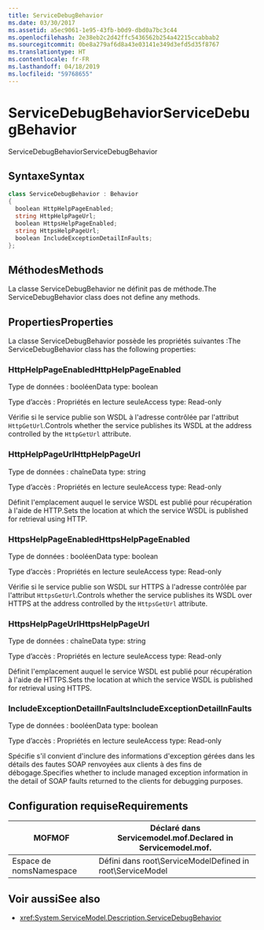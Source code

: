 ```yaml
---
title: ServiceDebugBehavior
ms.date: 03/30/2017
ms.assetid: a5ec9061-1e95-43fb-b0d9-dbd0a7bc3c44
ms.openlocfilehash: 2e38eb2c2d42ffc5436562b254a42215ccabbab2
ms.sourcegitcommit: 0be8a279af6d8a43e03141e349d3efd5d35f8767
ms.translationtype: HT
ms.contentlocale: fr-FR
ms.lasthandoff: 04/18/2019
ms.locfileid: "59768655"
---
```

# <a name="servicedebugbehavior"></a><span data-ttu-id="10f80-102">ServiceDebugBehavior</span><span class="sxs-lookup"><span data-stu-id="10f80-102">ServiceDebugBehavior</span></span>
<span data-ttu-id="10f80-103">ServiceDebugBehavior</span><span class="sxs-lookup"><span data-stu-id="10f80-103">ServiceDebugBehavior</span></span>  
  
## <a name="syntax"></a><span data-ttu-id="10f80-104">Syntaxe</span><span class="sxs-lookup"><span data-stu-id="10f80-104">Syntax</span></span>  
  
```csharp
class ServiceDebugBehavior : Behavior  
{  
  boolean HttpHelpPageEnabled;  
  string HttpHelpPageUrl;  
  boolean HttpsHelpPageEnabled;  
  string HttpsHelpPageUrl;  
  boolean IncludeExceptionDetailInFaults;  
};  
```  
  
## <a name="methods"></a><span data-ttu-id="10f80-105">Méthodes</span><span class="sxs-lookup"><span data-stu-id="10f80-105">Methods</span></span>  
 <span data-ttu-id="10f80-106">La classe ServiceDebugBehavior ne définit pas de méthode.</span><span class="sxs-lookup"><span data-stu-id="10f80-106">The ServiceDebugBehavior class does not define any methods.</span></span>  
  
## <a name="properties"></a><span data-ttu-id="10f80-107">Properties</span><span class="sxs-lookup"><span data-stu-id="10f80-107">Properties</span></span>  
 <span data-ttu-id="10f80-108">La classe ServiceDebugBehavior possède les propriétés suivantes :</span><span class="sxs-lookup"><span data-stu-id="10f80-108">The ServiceDebugBehavior class has the following properties:</span></span>  
  
### <a name="httphelppageenabled"></a><span data-ttu-id="10f80-109">HttpHelpPageEnabled</span><span class="sxs-lookup"><span data-stu-id="10f80-109">HttpHelpPageEnabled</span></span>  
 <span data-ttu-id="10f80-110">Type de données : booléen</span><span class="sxs-lookup"><span data-stu-id="10f80-110">Data type: boolean</span></span>  
  
 <span data-ttu-id="10f80-111">Type d’accès : Propriétés en lecture seule</span><span class="sxs-lookup"><span data-stu-id="10f80-111">Access type: Read-only</span></span>  
  
 <span data-ttu-id="10f80-112">Vérifie si le service publie son WSDL à l'adresse contrôlée par l'attribut `HttpGetUrl`.</span><span class="sxs-lookup"><span data-stu-id="10f80-112">Controls whether the service publishes its WSDL at the address controlled by the `HttpGetUrl` attribute.</span></span>  
  
### <a name="httphelppageurl"></a><span data-ttu-id="10f80-113">HttpHelpPageUrl</span><span class="sxs-lookup"><span data-stu-id="10f80-113">HttpHelpPageUrl</span></span>  
 <span data-ttu-id="10f80-114">Type de données : chaîne</span><span class="sxs-lookup"><span data-stu-id="10f80-114">Data type: string</span></span>  
  
 <span data-ttu-id="10f80-115">Type d’accès : Propriétés en lecture seule</span><span class="sxs-lookup"><span data-stu-id="10f80-115">Access type: Read-only</span></span>  
  
 <span data-ttu-id="10f80-116">Définit l'emplacement auquel le service WSDL est publié pour récupération à l'aide de HTTP.</span><span class="sxs-lookup"><span data-stu-id="10f80-116">Sets the location at which the service WSDL is published for retrieval using HTTP.</span></span>  
  
### <a name="httpshelppageenabled"></a><span data-ttu-id="10f80-117">HttpsHelpPageEnabled</span><span class="sxs-lookup"><span data-stu-id="10f80-117">HttpsHelpPageEnabled</span></span>  
 <span data-ttu-id="10f80-118">Type de données : booléen</span><span class="sxs-lookup"><span data-stu-id="10f80-118">Data type: boolean</span></span>  
  
 <span data-ttu-id="10f80-119">Type d’accès : Propriétés en lecture seule</span><span class="sxs-lookup"><span data-stu-id="10f80-119">Access type: Read-only</span></span>  
  
 <span data-ttu-id="10f80-120">Vérifie si le service publie son WSDL sur HTTPS à l'adresse contrôlée par l'attribut `HttpsGetUrl`.</span><span class="sxs-lookup"><span data-stu-id="10f80-120">Controls whether the service publishes its WSDL over HTTPS at the address controlled by the `HttpsGetUrl` attribute.</span></span>  
  
### <a name="httpshelppageurl"></a><span data-ttu-id="10f80-121">HttpsHelpPageUrl</span><span class="sxs-lookup"><span data-stu-id="10f80-121">HttpsHelpPageUrl</span></span>  
 <span data-ttu-id="10f80-122">Type de données : chaîne</span><span class="sxs-lookup"><span data-stu-id="10f80-122">Data type: string</span></span>  
  
 <span data-ttu-id="10f80-123">Type d’accès : Propriétés en lecture seule</span><span class="sxs-lookup"><span data-stu-id="10f80-123">Access type: Read-only</span></span>  
  
 <span data-ttu-id="10f80-124">Définit l'emplacement auquel le service WSDL est publié pour récupération à l'aide de HTTPS.</span><span class="sxs-lookup"><span data-stu-id="10f80-124">Sets the location at which the service WSDL is published for retrieval using HTTPS.</span></span>  
  
### <a name="includeexceptiondetailinfaults"></a><span data-ttu-id="10f80-125">IncludeExceptionDetailInFaults</span><span class="sxs-lookup"><span data-stu-id="10f80-125">IncludeExceptionDetailInFaults</span></span>  
 <span data-ttu-id="10f80-126">Type de données : booléen</span><span class="sxs-lookup"><span data-stu-id="10f80-126">Data type: boolean</span></span>  
  
 <span data-ttu-id="10f80-127">Type d’accès : Propriétés en lecture seule</span><span class="sxs-lookup"><span data-stu-id="10f80-127">Access type: Read-only</span></span>  
  
 <span data-ttu-id="10f80-128">Spécifie s'il convient d'inclure des informations d'exception gérées dans les détails des fautes SOAP renvoyées aux clients à des fins de débogage.</span><span class="sxs-lookup"><span data-stu-id="10f80-128">Specifies whether to include managed exception information in the detail of SOAP faults returned to the clients for debugging purposes.</span></span>  
  
## <a name="requirements"></a><span data-ttu-id="10f80-129">Configuration requise</span><span class="sxs-lookup"><span data-stu-id="10f80-129">Requirements</span></span>  
  
|<span data-ttu-id="10f80-130">MOF</span><span class="sxs-lookup"><span data-stu-id="10f80-130">MOF</span></span>|<span data-ttu-id="10f80-131">Déclaré dans Servicemodel.mof.</span><span class="sxs-lookup"><span data-stu-id="10f80-131">Declared in Servicemodel.mof.</span></span>|  
|---------|-----------------------------------|  
|<span data-ttu-id="10f80-132">Espace de noms</span><span class="sxs-lookup"><span data-stu-id="10f80-132">Namespace</span></span>|<span data-ttu-id="10f80-133">Défini dans root\ServiceModel</span><span class="sxs-lookup"><span data-stu-id="10f80-133">Defined in root\ServiceModel</span></span>|  
  
## <a name="see-also"></a><span data-ttu-id="10f80-134">Voir aussi</span><span class="sxs-lookup"><span data-stu-id="10f80-134">See also</span></span>

- <xref:System.ServiceModel.Description.ServiceDebugBehavior>
